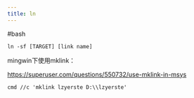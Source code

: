 ```yaml
---
title: ln
---
```


#bash 

```shell
ln -sf [TARGET] [link name]
```

mingwin下使用mklink：

https://superuser.com/questions/550732/use-mklink-in-msys

```shell
cmd //c 'mklink lzyerste D:\\lzyerste'
```
